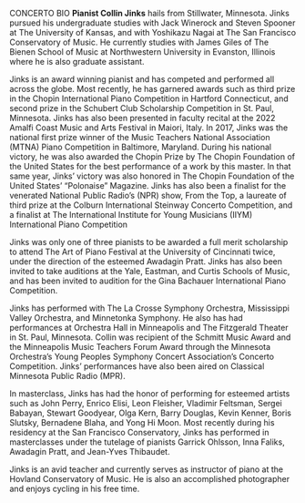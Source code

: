 CONCERTO BIO **Pianist Collin Jinks** hails from Stillwater, Minnesota. Jinks pursued his undergraduate studies with Jack Winerock and Steven Spooner at The University of Kansas, and with Yoshikazu Nagai at The San Francisco Conservatory of Music. He currently studies with James Giles of The Bienen School of Music at Northwestern University in Evanston, Illinois where he is also graduate assistant.

Jinks is an award winning pianist and has competed and performed all across the globe. Most recently, he has garnered awards such as third prize in the Chopin International Piano Competition in Hartford Connecticut, and second prize in the Schubert Club Scholarship Competition in St. Paul, Minnesota. Jinks has also been presented in faculty recital at the 2022 Amalfi Coast Music and Arts Festival in Maiori, Italy. In 2017, Jinks was the national first prize winner of the Music Teachers National Association (MTNA) Piano Competition in Baltimore, Maryland. During his national victory, he was also awarded the Chopin Prize by The Chopin Foundation of the United States for the best performance of a work by this master. In that same year, Jinks’ victory was also honored in The Chopin Foundation of the United States’ “Polonaise” Magazine. Jinks has also been a finalist for the venerated National Public Radio’s (NPR) show, From the Top, a laureate of third prize at the Colburn International Steinway Concerto Competition, and a finalist at The International Institute for Young Musicians (IIYM) International Piano Competition

Jinks was only one of three pianists to be awarded a full merit scholarship to attend The Art of Piano Festival at the University of Cincinnati twice, under the direction of the esteemed Awadagin Pratt. Jinks has also been invited to take auditions at the Yale, Eastman, and Curtis Schools of Music, and has been invited to audition for the Gina Bachauer International Piano Competition. 

Jinks has performed with The La Crosse Symphony Orchestra, Mississippi Valley Orchestra, and Minnetonka Symphony. He also has had performances at Orchestra Hall in Minneapolis and The Fitzgerald Theater in St. Paul, Minnesota. Collin was recipient of the Schmitt Music Award and the Minneapolis Music Teachers Forum Award through the Minnesota Orchestra’s Young Peoples Symphony Concert Association’s Concerto Competition. Jinks’ performances have also been aired on Classical Minnesota Public Radio (MPR). 

In masterclass, Jinks has had the honor of performing for esteemed artists such as John Perry, Enrico Elisi, Leon Fleisher, Vladimir Feltsman, Sergei Babayan, Stewart Goodyear, Olga Kern, Barry Douglas, Kevin Kenner, Boris Slutsky, Bernadene Blaha, and Yong Hi Moon. Most recently during his residency at the San Francisco Conservatory, Jinks has performed in masterclasses under the tutelage of pianists Garrick Ohlsson, Inna Faliks, Awadagin Pratt, and Jean-Yves Thibaudet.

Jinks is an avid teacher and currently serves as instructor of piano at the Hovland Conservatory of Music. He is also an accomplished photographer and enjoys cycling in his free time.